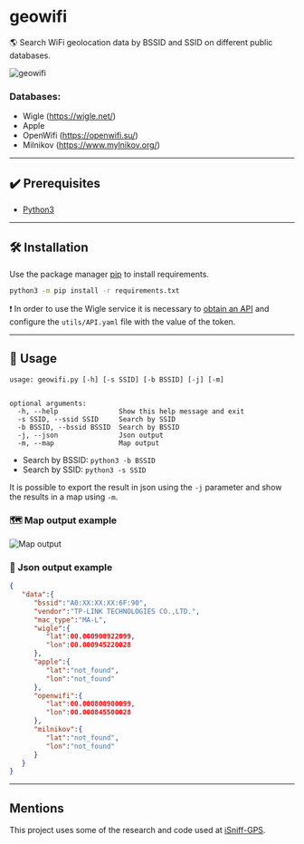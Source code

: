 # geowifi

🌎 Search WiFi geolocation data by BSSID and SSID on different public databases.

![geowifi](https://imgur.com/pKOkeI6.png)

### Databases:
- Wigle (https://wigle.net/)
- Apple
- OpenWifi (https://openwifi.su/)
- Milnikov (https://www.mylnikov.org/)
---


## ✔️ Prerequisites
- [Python3](https://www.python.org/download/releases/3.0/)
---


## 🛠️ Installation

Use the package manager [pip](https://pip.pypa.io/en/stable/) to install requirements.

```bash
python3 -m pip install -r requirements.txt
```

❗ In order to use the Wigle service it is necessary to [obtain an API](https://api.wigle.net/)  and configure the `utils/API.yaml` file with the value of the token.

---


## 🔎 Usage

```
usage: geowifi.py [-h] [-s SSID] [-b BSSID] [-j] [-m]


optional arguments:
  -h, --help               Show this help message and exit
  -s SSID, --ssid SSID     Search by SSID
  -b BSSID, --bssid BSSID  Search by BSSID
  -j, --json               Json output
  -m, --map                Map output
```
- Search by BSSID: `python3 -b BSSID`
- Search by SSID: `python3 -s SSID`

It is possible to export the result in json using the `-j` parameter and show the results in a map using `-m`.

### 🗺️ Map output example
![Map output](https://imgur.com/rDBXmXv.png)

### 💾 Json output example
```json
{
   "data":{
      "bssid":"A0:XX:XX:XX:6F:90",
      "vendor":"TP-LINK TECHNOLOGIES CO.,LTD.",
      "mac_type":"MA-L",
      "wigle":{
         "lat":00.000908922099,
         "lon":00.000945220028
      },
      "apple":{
         "lat":"not_found",
         "lon":"not_found"
      },
      "openwifi":{
         "lat":00.000808900099,
         "lon":00.000845500028
      },
      "milnikov":{
         "lat":"not_found",
         "lon":"not_found"
      }
   }
}
```

---


## Mentions

This project uses some of the research and code used at [iSniff-GPS](https://github.com/hubert3/iSniff-GPS).

